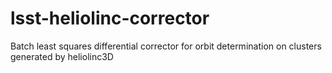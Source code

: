 # lsst-heliolinc-corrector
Batch least squares differential corrector for orbit determination on clusters generated by heliolinc3D
